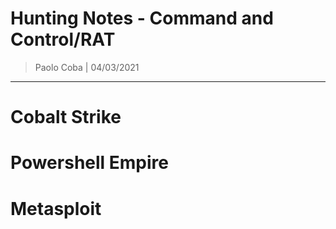 # Hunting Notes - Command and Control/RAT

> Paolo Coba | 04/03/2021

-------------------------------------------

# Cobalt Strike

# Powershell Empire

# Metasploit